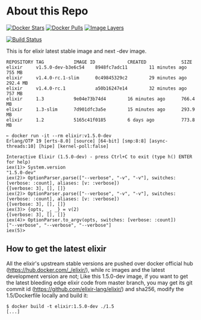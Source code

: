 # About this Repo

[![Docker Stars](https://img.shields.io/docker/stars/_/elixir.svg?style=flat-square)](https://hub.docker.com/_/elixir/)
[![Docker Pulls](https://img.shields.io/docker/pulls/_/elixir.svg?style=flat-square)](https://hub.docker.com/_/elixir/)
[![Image Layers](https://images.microbadger.com/badges/image/elixir.svg)](https://microbadger.com/images/elixir "Get your own image badge on microbadger.com")

[![Build Status](https://github.com/elixir/docker-elixir/workflows/elixir/badge.svg)](https://github.com/erlef/docker-elixir/actions)

This is for elixir latest stable image and next -dev image.

```console
REPOSITORY TAG           IMAGE ID            CREATED             SIZE
elixir     v1.5.0-dev-b3e6c54    8948fc7adc11        11 minutes ago      755 MB
elixir     v1.4.0-rc.1-slim      0c49845329c2        29 minutes ago      292.4 MB
elixir     v1.4.0-rc.1           a50b16247e14        32 minutes ago      757 MB
elixir     1.3           9e04e73b74d4        16 minutes ago      766.4 MB
elixir     1.3-slim      7d901dfc3a5e        15 minutes ago      293.9 MB
elixir     1.2           5165c41f0185        6 days ago          773.8 MB
```

```console
➸ docker run -it --rm elixir:v1.5.0-dev
Erlang/OTP 19 [erts-8.0] [source] [64-bit] [smp:8:8] [async-threads:10] [hipe] [kernel-poll:false]

Interactive Elixir (1.5.0-dev) - press Ctrl+C to exit (type h() ENTER for help)
iex(1)> System.version
"1.5.0-dev"
iex(2)> OptionParser.parse(["--verbose", "-v", "-v"], switches: [verbose: :count], aliases: [v: :verbose])
{[verbose: 3], [], []}
iex(2)> OptionParser.parse(["--verbose", "-v", "-v"], switches: [verbose: :count], aliases: [v: :verbose])
{[verbose: 3], [], []}
iex(3)> {opts, _, _} = v(2)
{[verbose: 3], [], []}
iex(4)> OptionParser.to_argv(opts, switches: [verbose: :count])
["--verbose", "--verbose", "--verbose"]
iex(5)>
```

## How to get the latest elixir

All the elixir's upstream stable versions are pushed over docker official hub
(https://hub.docker.com/_/elixir/), while rc images and the latest development version are not;
Like this 1.5.0-dev image, if you want to get the latest bleeding edge elixir code
from master branch, you may get its git commit id (https://github.com/elixir-lang/elixir/)
and sha256, modify the 1.5/Dockerfile locally and build it:

```console
$ docker build -t elixir:1.5.0-dev ./1.5
[...]
```
